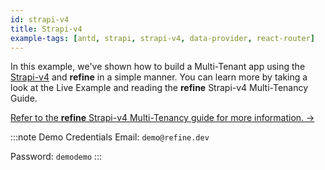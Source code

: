 ```yaml
---
id: strapi-v4
title: Strapi-v4
example-tags: [antd, strapi, strapi-v4, data-provider, react-router]
---
```


In this example, we've shown how to build a Multi-Tenant app using the [Strapi-v4](https://strapi.io/) and **refine** in a simple manner. You can learn more by taking a look at the Live Example and reading the **refine** Strapi-v4 Multi-Tenancy Guide.

[Refer to the **refine** Strapi-v4 Multi-Tenancy guide for more information. →](/docs/3.xx.xx/advanced-tutorials/multi-tenancy/appwrite/)

:::note Demo Credentials
Email: `demo@refine.dev`

Password: `demodemo`
:::

<CodeSandboxExample path="multi-tenancy-strapi" />
